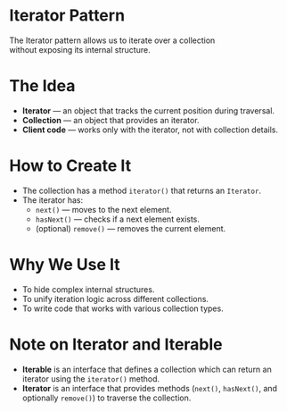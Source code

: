# Iterator Pattern

The Iterator pattern allows us to iterate over a collection  
without exposing its internal structure.

# The Idea
- **Iterator** — an object that tracks the current position during traversal.
- **Collection** — an object that provides an iterator.
- **Client code** — works only with the iterator, not with collection details.

# How to Create It
- The collection has a method `iterator()` that returns an `Iterator`.
- The iterator has:
  - `next()` — moves to the next element.
  - `hasNext()` — checks if a next element exists.
  - (optional) `remove()` — removes the current element.

# Why We Use It
- To hide complex internal structures.
- To unify iteration logic across different collections.
- To write code that works with various collection types.

# Note on Iterator and Iterable
- **Iterable** is an interface that defines a collection which can return an iterator using the `iterator()` method.
- **Iterator** is an interface that provides methods (`next()`, `hasNext()`, and optionally `remove()`) to traverse the collection.

